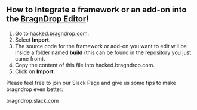 ## How to Integrate a framework or an add-on into the [BragnDrop Editor](https://bragndrop.com/)!

 1. Go to [hacked.bragndrop.com](https://hacked.bragndrop.com).
 2. Select **Import**.
 3. The source code for the framework or add-on you want to edit will be inside a folder named **build** (this can be found in the repository you just came from).
 4. Copy the content of this file into hacked.bragndrop.com.
 5. Click on **Import**.


Please feel free to join our Slack Page and give us some tips to make bragndrop even better:

bragndrop.slack.com
